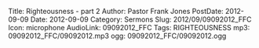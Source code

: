 Title: Righteousness - part 2
Author: Pastor Frank Jones
PostDate: 2012-09-09
Date: 2012-09-09
Category: Sermons
Slug: 2012/09/09092012_FFC
Icon: microphone
AudioLink: 09092012_FFC
Tags: RIGHTEOUSNESS
mp3: 09092012_FFC/09092012.mp3
ogg: 09092012_FFC/09092012.ogg

